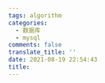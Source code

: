```yaml
---
tags: algorithm
categories:
  - 数据库
  - mysql
comments: false
translate_title: ''
date: 2021-08-19 22:54:43
title:
---
```

